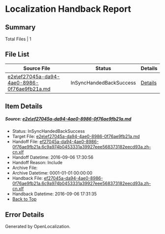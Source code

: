# <a name='report-top'></a> Localization Handback Report

## Summary
 Total Files | 1

## File List
 Source File | Status | Details 
 ----------- | ------ | ------- 
 [e2e\ef27045a-da94-4ae0-8986-0f76ae9fb21a.md](https://github.com/OpenLocalizationTestOrg/ol-test0/blob/b7e9389ccb0444ed0f9c5781686c30846519a9a4/e2e/ef27045a-da94-4ae0-8986-0f76ae9fb21a.md) | InSyncHandedBackSuccess | [Details](#b32e3681c39d52e505e8aaf459b1ce1a5b40f20f5)

## Item Details
##### <a name='b32e3681c39d52e505e8aaf459b1ce1a5b40f20f5'></a> Source: [e2e\ef27045a-da94-4ae0-8986-0f76ae9fb21a.md](https://github.com/OpenLocalizationTestOrg/ol-test0/blob/b7e9389ccb0444ed0f9c5781686c30846519a9a4/e2e/ef27045a-da94-4ae0-8986-0f76ae9fb21a.md)
* Status: InSyncHandedBackSuccess
* Target File: [e2e\ef27045a-da94-4ae0-8986-0f76ae9fb21a.md](https://github.com/OpenLocalizationTestOrg/ol-test0-zhcn/blob/5e1066d232d5274be0732bbb37f8fb5665ed936e/e2e/ef27045a-da94-4ae0-8986-0f76ae9fb21a.md)
* Handoff File: [ef27045a-da94-4ae0-8986-0f76ae9fb21a.6c9a974b0453331a39927eee568373182eecd93a.zh-cn.xlf](https://github.com/OpenLocalizationTestOrg/ol-test0-handoff/blob/1cec3e5ee5a068aca8ddaa68db0bb19cbe46e284/ol-handoff/OpenLocalizationTestOrg/ol-test0-zhcn/ci/ht/ef27045a-da94-4ae0-8986-0f76ae9fb21a.6c9a974b0453331a39927eee568373182eecd93a.zh-cn.xlf)
* Handoff Datetime: 2016-09-06 17:30:56
* Handoff Reason: Include
* Archive File: 
* Archive Datetime: 0001-01-01 00:00:00
* Handback File: [ef27045a-da94-4ae0-8986-0f76ae9fb21a.6c9a974b0453331a39927eee568373182eecd93a.zh-cn.xlf](https://github.com/OpenLocalizationTestOrg/ol-test0-handback/blob/74d87f62c43d5bd21c31dade364169b311e8cb83/ol-handback/OpenLocalizationTestOrg/ol-test0-zhcn/ci/ht/ef27045a-da94-4ae0-8986-0f76ae9fb21a.6c9a974b0453331a39927eee568373182eecd93a.zh-cn.xlf)
* Handback Datetime: 2016-09-06 17:31:35
* [Back to Top](#report-top)


## Error Details

Generated by OpenLocalization.
